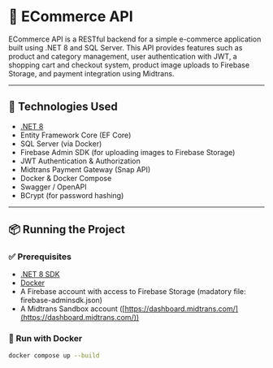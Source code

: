 # 🛒 ECommerce API

ECommerce API is a RESTful backend for a simple e-commerce application built using .NET 8 and SQL Server. This API provides features such as product and category management, user authentication with JWT, a shopping cart and checkout system, product image uploads to Firebase Storage, and payment integration using Midtrans.

---

## 🚀 Technologies Used

* [.NET 8](https://dotnet.microsoft.com/)
* Entity Framework Core (EF Core)
* SQL Server (via Docker)
* Firebase Admin SDK (for uploading images to Firebase Storage)
* JWT Authentication & Authorization
* Midtrans Payment Gateway (Snap API)
* Docker & Docker Compose
* Swagger / OpenAPI
* BCrypt (for password hashing)

---

## 📦 Running the Project

### ✅ Prerequisites

* [.NET 8 SDK](https://dotnet.microsoft.com/download/dotnet/8.0)
* [Docker](https://www.docker.com/)
* A Firebase account with access to Firebase Storage (madatory file: firebase-adminsdk.json)
* A Midtrans Sandbox account ([https://dashboard.midtrans.com/](https://dashboard.midtrans.com/))

### 🚀 Run with Docker

```bash
docker compose up --build
```
